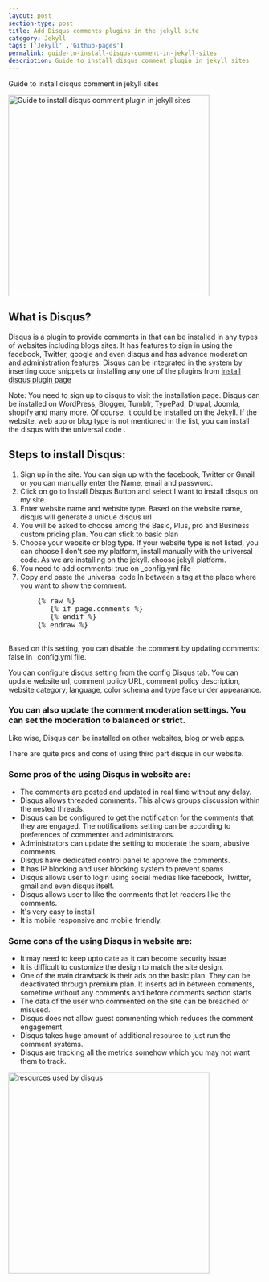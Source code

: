 ```yaml
---
layout: post
section-type: post
title: Add Disqus comments plugins in the jekyll site
category: Jekyll
tags: ['Jekyll' ,'Github-pages']
permalink: guide-to-install-disqus-comment-in-jekyll-sites
description: Guide to install disqus comment plugin in jekyll sites
---
```


Guide to install disqus comment in jekyll sites
<!--more-->

<img src="{{site.baseurl}}/img/posts/disqus.png" class="img-thumbnail img-rounded" height="400px"
alt="Guide to install disqus comment plugin in jekyll sites">

<section>
<h2>What is Disqus?</h2>
<p>
Disqus is a plugin to provide comments in that can be installed in any types of websites including blogs sites. It has
features to sign in using the facebook, Twitter, google and even disqus and has advance moderation and administration
features. Disqus can be integrated in the system by inserting code snippets or installing any one of the plugins from
<a href="https://disqus.com/admin/install/" target="_blank">install disqus plugin page</a>
</p>
</section>

<section>
<p>
Note: You need to sign up to disqus to visit the installation page. Disqus can be installed on WordPress, Blogger,
Tumblr, TypePad, Drupal, Joomla, shopify and many more. Of course, it could be installed on the Jekyll. If the website,
web app or blog type is not mentioned in the list, you can install the disqus with the universal code .
</p>
</section>


<section>
<h2>Steps to install Disqus:</h2>

<ol>
<li>Sign up in the site. You can sign up with the facebook, Twitter or Gmail or you can manually enter the Name, email
and password.</li>
<li>Click on go to <span class="important">Install Disqus Button</span> and select  <span class="important">I want to
install disqus on my site</span>.
</li>
<li>Enter website name and website type. Based on the website name, disqus will generate a unique disqus url</li>
<li>You will be asked to choose among the Basic, Plus, pro and Business custom pricing plan. You can stick to basic plan
</li>
<li>Choose your website or blog type. If your website type is not listed, you can choose I don't see my platform, install
manually with the universal code. As we are installing on the jekyll. choose jekyll platform.</li>
<li>You need to add <span class="important">comments: true </span> on _config.yml file</li>
<li>Copy and paste the universal code In between a tag at the place where you want to show the comment.
    <pre class="terminal">
    {% raw %}
       {% if page.comments %}
       {% endif %} 
    {% endraw %}
    </pre>  
</li>
</ol>


</section>


<section>
<p>Based on this setting, you can disable the comment by updating comments:
false in <span class="important"> _config.yml</span>  file.
</p>

<p>
You can configure disqus setting from the config Disqus tab. You can update website url, comment policy URL, comment
policy description, website category, language, color schema and type face under appearance.
</p>

<h3>
You can also update the comment moderation settings. You can set the moderation to balanced or strict.
</h3>
<p>Like wise, Disqus can be installed on other websites, blog or web apps.</p>
<p>There are quite pros and cons of using third part disqus in our website. </p>
<h3>Some pros of the using Disqus in website are:</h3>
<ul>
<li>The comments are posted and updated in real time without any delay.</li>
<li>Disqus allows threaded comments. This allows groups discussion within the nested threads.</li>
<li>Disqus can be configured to get the notification for the comments that they are engaged.
The notifications setting can be according to preferences of commenter and administrators.</li>
<li>Administrators can update the setting to moderate the spam, abusive comments.</li>
<li>Disqus have dedicated control panel to approve the comments.</li>
<li>It has IP blocking and user blocking system to prevent spams  </li>
<li>Disqus allows user to login using social medias like facebook, Twitter, gmail and even disqus itself.</li>
<li>Disqus allows user to like the comments that let readers like the comments.</li>
<li>It's very easy to install</li>
<li>It is mobile responsive and mobile friendly.</li>
</ul>
</section>


<section>
<h3>Some cons of the using Disqus in website are:</h3>

<ul>
<li>It may need to keep upto date as it can become security issue</li>
<li>It is difficult to customize the design to match the site design.</li>
<li>One of the main drawback is their ads on the basic plan. They can be deactivated through premium plan.
It inserts ad in between comments, sometime without any comments and before comments section starts</li>
<li>The data of the user who commented on the site can be breached or misused.</li>
<li>Disqus does not allow guest commenting which reduces the comment engagement</li>
<li>Disqus takes huge amount of additional resource to just run the comment systems.</li>
<li>Disqus are tracking all the metrics somehow which you may not want them to track.</li>
</ul>
</section>


<section>
<img src="{{site.baseurl}}/img/posts/discuss-site-resource-used.png" class="img-thumbnail img-rounded" height="400px"
alt="resources used by disqus">
</section>






